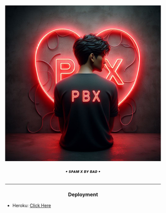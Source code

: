 <p align="center">
  <img src="resources/BadMundaX.png" alt="BadMundaXSpam Logo">
</p>
<h6 align="center">
  <b>• sᴘᴀᴍ x ʙʏ ʙᴀᴅ •</b>
</h6>

----

<h3 align="center">Deployment</h3>

  - Heroku: [Click Here](https://github.com/Badhacker98/Spam_X_bot/blob/main/resources/heroku.md)
